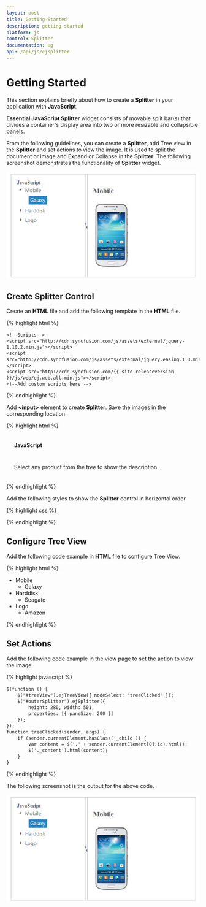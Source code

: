 ```yaml
---
layout: post
title: Getting-Started
description: getting started
platform: js
control: Splitter
documentation: ug
api: /api/js/ejsplitter
---
```


# Getting Started

This section explains briefly about how to create a **Splitter** in your application with **JavaScript**.

**Essential JavaScript Splitter** widget consists of movable split bar(s) that divides a container's display area into two or more resizable and collapsible panels. 

From the following guidelines, you can create a **Splitter**, add Tree view in the **Splitter** and set actions to view the image. It is used to split the document or image and Expand or Collapse in the **Splitter**. The following screenshot demonstrates the functionality of **Splitter** widget.

![](/js/Splitter/Getting-Started_images/Getting-Started_img1.png) 

## Create Splitter Control

Create an **HTML** file and add the following template in the **HTML** file.

{% highlight html %}

<!doctype html>

<html>
<head>
    <title>Essential Studio for JavaScript : Rotator Default Functionalities</title>
    <meta name="viewport" content="width=device-width, initial-scale=1.0" charset="utf-8" />
    <!-- Style sheet for default theme (flat azure) -->
    <link href="http://cdn.syncfusion.com/{{ site.releaseversion }}/js/web/flat-azure/ej.web.all.min.css" rel="stylesheet" />

    <!--Scripts-->
    <script src="http://cdn.syncfusion.com/js/assets/external/jquery-1.10.2.min.js"></script>
    <script src="http://cdn.syncfusion.com/js/assets/external/jquery.easing.1.3.min.js"></script>
    <script src="http://cdn.syncfusion.com/{{ site.releaseversion }}/js/web/ej.web.all.min.js"></script>
    <!--Add custom scripts here -->
</head>

<body>
    <!-- add Splitter element here -->
</body>
</html>

{% endhighlight %}

Add **&lt;input&gt;** element to create **Splitter**. Save the images in the corresponding location.

{% highlight html %}

<div class="content-container-fluid">
    <div class="row">
        <div class="cols-sample-area">
            <!----------------Splitter Control---------------->
            <div id="outerSplitter">
                <div>
                    <div class="cont">
                        <h3 class="h3">JavaScript</h3>
                        <!-- Add the Tree View element here -->
                    </div>
                </div>
                <div>
                    <div class="cont">
                        <div class="_content">
                            Select any product from the tree to show the description.
                        </div>
                        <div class="tools des">
                            <h3>Mobile</h3>
                            <img src="galaxy.jpg" />
                        </div>
                        <div class="chart des">
                            <h3>Hard Disk</h3>
                            <img src="harddisk.jpg" />
                        </div>
                        <div class="grid des">
                            <h3>Logo</h3>
                            <img src="right.jpg" />
                        </div>
                    </div>
                </div>
            </div>
            <!------------------------------------------------->
        </div>
    </div>
</div>

{% endhighlight %}

Add the following styles to show the **Splitter** control in horizontal order.

{% highlight css %}

<style type="text/css" class="cssStyles">
   #outerSplitter {
       margin: 0 auto;
   }
   .cont {
       padding: 20px;
       min-width: 50px;
   }
   .cont #treeView_Container {
       margin-bottom: 0;
       border: none;
   }
   .h3 {
       font-size: 14px;
       margin: 0;
   }
   .des {
       display: none;
   }
</style>

{% endhighlight %}

## Configure Tree View 

Add the following code example in **HTML** file to configure Tree View.

{% highlight html %}

<ul id="treeView" class="visibleHide">
    <li>
        Mobile
        <ul>
            <li id="tools" class="_child">Galaxy</li>
        </ul>
    </li>
    <li>
        Harddisk
        <ul>
            <li id="chart" class="_child">Seagate </li>
        </ul>
    </li>
    <li>
        Logo
        <ul>
            <li id="grid" class="_child">Amazon</li>
        </ul>
    </li>
</ul>

{% endhighlight %}

## Set Actions

Add the following code example in the view page to set the action to view the image.

{% highlight javascript %}

    $(function () {
        $("#treeView").ejTreeView({ nodeSelect: "treeClicked" });
        $("#outerSplitter").ejSplitter({
            height: 280, width: 501,
            properties: [{ paneSize: 200 }]
        });
    });
    function treeClicked(sender, args) {
        if (sender.currentElement.hasClass('_child')) {
            var content = $('.' + sender.currentElement[0].id).html();
            $('._content').html(content);
        }
    }

{% endhighlight %}

The following screenshot is the output for the above code.

![](/js/Splitter/Getting-Started_images/Getting-Started_img2.png) 

